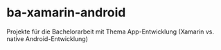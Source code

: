 # ba-xamarin-android
Projekte für die Bachelorarbeit mit Thema App-Entwicklung (Xamarin vs. native Android-Entwicklung)
